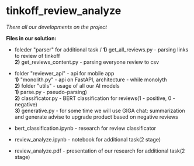 # tinkoff_review_analyze
_There all our developments on the project_

**Files in our solution:**

- foleder "parser" for additional task /
      **1)** get_all_reviews.py - parsing links to review of tinkoff \
      **2)** get_reviews_content.py - parsing everyone review to csv 

- folder "reviewer_api" - api for mobile app \
      **1)** "monolith.py" - api on FastAPI, architecture - while monolyth \
      **2)** folder "utils" - usage of all our AI models \
            **1)** parse.py - pseudo-parsing) \
            **2)** classificator.py - BERT classification for reviews(1 - positive, 0 - negative)  \
            **3)** generative.py - for some time we will use GIGA chat: summarization and generate advise to upgrade product based on negative reviews 

- bert_classification.ipynb - research for review classificator
- review_analyze.ipynb - notebook for additional task(2 stage)
- review_analyze.pdf - presentation of our research for additional task(2 stage)
            
